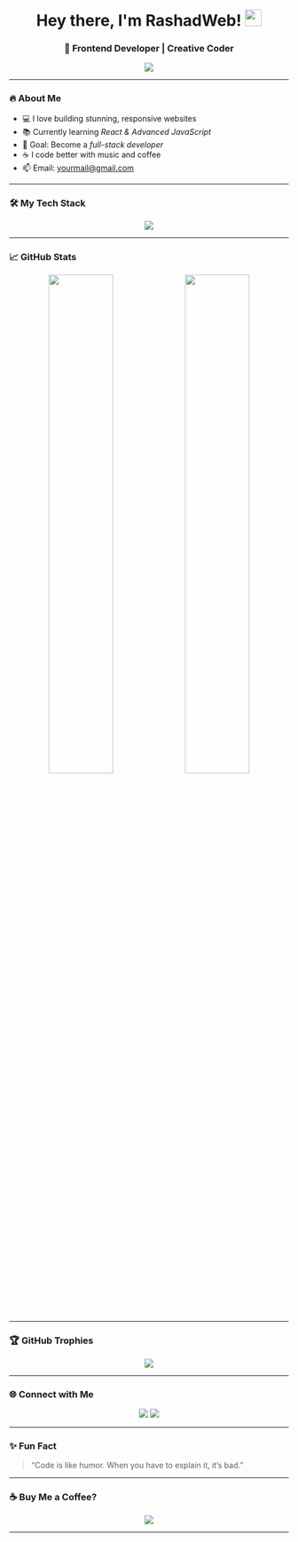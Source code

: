 <h1 align="center">Hey there, I'm RashadWeb! <img src="https://media.giphy.com/media/hvRJCLFzcasrR4ia7z/giphy.gif" width="30"/></h1>
<h3 align="center">🚀 Frontend Developer | Creative Coder </h3>

<p align="center">
  <img src="https://readme-typing-svg.herokuapp.com?font=Fira+Code&weight=500&size=22&pause=1000&color=38BDF8&center=true&vCenter=true&width=500&lines=Frontend+Developer+from+Azerbaijan;Passionate+about+beautiful+UI+%26+UX;Tailwind+%7C+JavaScript+%7C+React+Lover;Always+learning%2C+always+creating" />
</p>

---

### 🔥 About Me

- 💻 I love building stunning, responsive websites  
- 📚 Currently learning *React & Advanced JavaScript*  
- 🎯 Goal: Become a *full-stack developer*  
- ☕ I code better with music and coffee  
- 📫 Email: [yourmail@gmail.com](farhadlirashad@gmail.com)

---

### 🛠 My Tech Stack

<p align="center">
  <img src="https://skillicons.dev/icons?i=html,css,js,tailwind,react,vscode,git,github" />
</p>

---

### 📈 GitHub Stats

<p align="center">
  <img src="https://github-readme-stats.vercel.app/api?username=elvin123&show_icons=true&theme=radical&hide_border=true" width="48%" />
  <img src="https://github-readme-stats.vercel.app/api/top-langs/?username=elvin123&layout=compact&theme=radical&hide_border=true" width="48%" />
</p>

---

### 🏆 GitHub Trophies

<p align="center">
  <img src="https://github-profile-trophy.vercel.app/?username=elvin123&theme=darkhub&row=1&column=7&no-frame=true" />
</p>

---

### 🌐 Connect with Me

<p align="center">
  <a href="farhadlirashad@gmail.com"><img src="https://img.shields.io/badge/Gmail-EA4335?style=for-the-badge&logo=gmail&logoColor=white" /></a>
  <a href="https://www.instagram.com/rashadveb/"><img src="https://img.shields.io/badge/Instagram-E4405F?style=for-the-badge&logo=instagram&logoColor=white" /></a>
 
</p>

---

### ✨ Fun Fact

> “Code is like humor. When you have to explain it, it’s bad.”

---

### ☕ Buy Me a Coffee?

<p align="center">
  <a href="#"><img src="https://img.shields.io/badge/Buy%20me%20a%20coffee-ffdd00?style=flat&logo=buy-me-a-coffee&logoColor=black" /></a>
</p>

---

